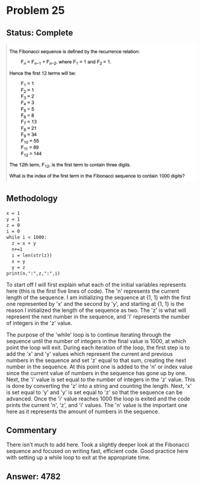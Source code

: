 # Problem 25

## Status: Complete

![problem-25](https://github.com/dvb2017/project-euler/blob/main/problem-25/problem-25.png)

## Methodology

```n = 2
x = 1
y = 1
z = 0
i = 0
while i < 1000:
  z = x + y
  n+=1
  i = len(str(z))
  x = y
  y = z
print(n,":",z,":",i)
```

To start off I will first explain what each of the initial variables represents here (this is the first five lines of code).  The 'n' represents the current length of the sequence.  I am initializing the sequence at {1, 1} with the first one represented by 'x' and the second by 'y', and starting at {1, 1} is the reason I initialized the length of the sequence as two.  The 'z' is what will represent the next number in the sequence, and 'i' represents the number of integers in the 'z' value.  

The purpose of the 'while' loop is to continue iterating through the sequence until the number of integers in the final value is 1000, at which point the loop will exit.  During each iteration of the loop, the first step is to add the 'x' and 'y' values which represent the current and previous numbers in the sequence and set 'z' equal to that sum, creating the next number in the sequence.  At this point one is added to the 'n' or index value since the current value of numbers in the sequence has gone up by one.  Next, the 'i' value is set equal to the number of integers in the 'z' value.  This is done by converting the 'z' into a string and counting the length.  Next, 'x' is set equal to 'y' and 'y' is set equal to 'z' so that the sequence can be advanced.  Once the 'i' value reaches 1000 the loop is exited and the code prints the current 'n', 'z', and 'i' values.  The 'n' value is the important one here as it represents the amount of numbers in the sequence.  

## Commentary
There isn't much to add here.  Took a slightly deeper look at the Fibonacci sequence and focused on writing fast, efficient code.  Good practice here with setting up a while loop to exit at the appropriate time.

## Answer: 4782

